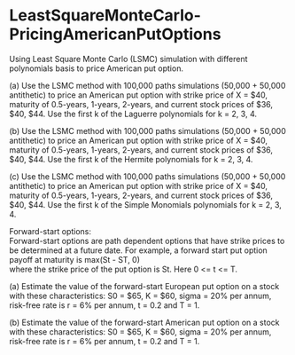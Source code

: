 # LeastSquareMonteCarlo-PricingAmericanPutOptions
Using Least Square Monte Carlo (LSMC) simulation with different polynomials basis to price American put option.

(a) Use the LSMC method with 100,000 paths simulations (50,000 + 50,000 antithetic) to price an American put option 
with strike price of X = $40, maturity of 0.5-years, 1-years, 2-years, and current stock prices of $36, $40, $44. 
Use the first k of the Laguerre polynomials for k = 2, 3, 4.

(b) Use the LSMC method with 100,000 paths simulations (50,000 + 50,000 antithetic) to price an American put option 
with strike price of X = $40, maturity of 0.5-years, 1-years, 2-years, and current stock prices of $36, $40, $44. 
Use the first k of the Hermite polynomials for k = 2, 3, 4.

(c) Use the LSMC method with 100,000 paths simulations (50,000 + 50,000 antithetic) to price an American put option 
with strike price of X = $40, maturity of 0.5-years, 1-years, 2-years, and current stock prices of $36, $40, $44. 
Use the first k of the Simple Monomials polynomials for k = 2, 3, 4.


Forward-start options: <br>
Forward-start options are path dependent options that have strike prices to be determined at a future date. For example,
 a forward start put option payoff at maturity is max(St - ST, 0) <br>
 where the strike price of the put option is St. Here 0 <= t <= T. <br>
 
 (a) Estimate the value of the forward-start European put option on a stock with these characteristics: S0 = $65, K = $60,
 sigma = 20% per annum, risk-free rate is r = 6% per annum, t = 0.2 and T = 1.
 
 (b) Estimate the value of the forward-start American put option on a stock with these characteristics: S0 = $65, K = $60,
 sigma = 20% per annum, risk-free rate is r = 6% per annum, t = 0.2 and T = 1.
